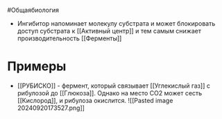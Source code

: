#Общаябиология 
- Ингибитор напоминает молекулу субстрата и может блокировать доступ субстрата к [[Активный центр]] и тем самым снижает производительность [[Ферменты]]
# Примеры
- [[РУБИСКО]] - фермент, который связывает [[Углекислый газ]] с рибулозой до [[Глюкоза]]. Однако на место CO2 может сесть [[Кислород]], и рибулоза окислится. ![[Pasted image 20240920173527.png]]